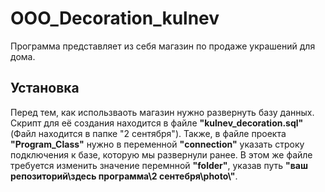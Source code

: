 # OOO_Decoration_kulnev
Программа представляет из себя магазин по продаже украшений для дома.

## Установка
Перед тем, как использваоть магазин нужно развернуть базу данных. Скрипт для её создания находится в файле **"kulnev_decoration.sql"** (Файл находится в папке "2 сентября").
Также, в файле проекта **"Program_Class"** нужно в переменной **"connection"** указать строку подключения к базе, которую мы развернули ранее.
В этом же файле требуется изменить значение перемнной **"folder"**, указав путь **"ваш репозиторий\\здесь программа\\2 сентебря\\photo\\"**.

